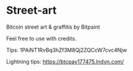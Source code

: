 # Street-art
Bitcoin street art &amp; graffitis by Bitpaint

Feel free to use with credits.

Tips: 1PAiNT1RvBq3hZf3M8Qj2ZQCcW7cvc4Njw

Lightning tips: https://btcpay177475.lndyn.com/
